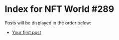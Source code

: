 # Index for NFT World #289
Posts will be displayed in the order below:

- [Your first post](./001-first.md)

